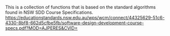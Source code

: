 This is a collection of functions that is based on the standard algorithms found in NSW SDD Course Specifications.
https://educationstandards.nsw.edu.au/wps/wcm/connect/44325629-51c6-4330-8bf8-662d5cfbe5fb/software-design-development-course-specs.pdf?MOD=AJPERES&CVID=


